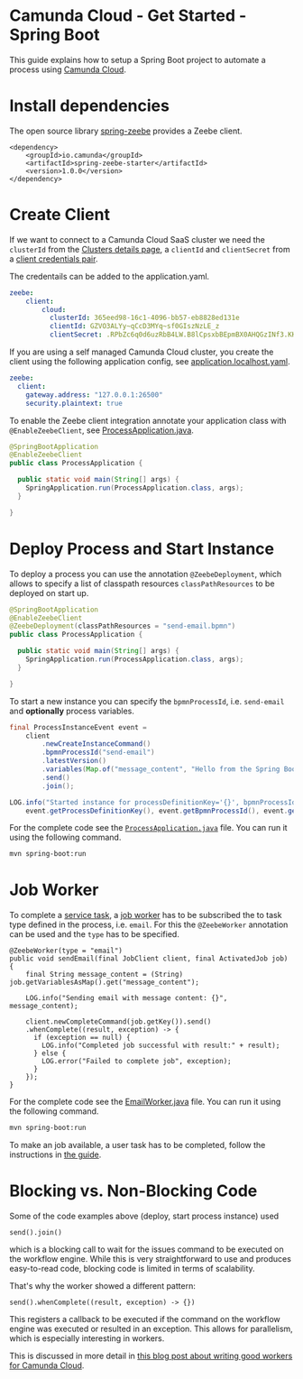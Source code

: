 # Camunda Cloud - Get Started - Spring Boot

This guide explains how to setup a Spring Boot project to automate a process using
[Camunda Cloud](https://camunda.com/products/cloud/).

# Install dependencies

The open source library [spring-zeebe](https://github.com/zeebe-io/spring-zeebe)
provides a Zeebe client.

```
<dependency>
	<groupId>io.camunda</groupId>
	<artifactId>spring-zeebe-starter</artifactId>
	<version>1.0.0</version>
</dependency>
```

# Create Client

If we want to connect to a Camunda Cloud SaaS cluster we need the `clusterId`
from the [Clusters details
page](https://docs.camunda.io/docs/product-manuals/cloud-console/manage-clusters/create-cluster),
a `clientId` and `clientSecret` from a [client credentials
pair](https://docs.camunda.io/docs/product-manuals/cloud-console/manage-clusters/manage-api-clients). 

The credentails can be added to the application.yaml.

```yaml
zeebe:
    client:
        cloud:
          clusterId: 365eed98-16c1-4096-bb57-eb8828ed131e
          clientId: GZVO3ALYy~qCcD3MYq~sf0GIszNzLE_z
          clientSecret: .RPbZc6q0d6uzRbB4LW.B8lCpsxbBEpmBX0AHQGzINf3.KK9RkzZW1aDaZ-7WYNJ
```

If you are using a self managed Camunda Cloud cluster, you create the client
using the following application config, see
[application.localhost.yaml](src/main/resources/application.localhost.yaml).

```yaml
zeebe:
  client:
    gateway.address: "127.0.0.1:26500"
    security.plaintext: true
```

To enable the Zeebe client integration annotate your application class with
`@EnableZeebeClient`, see
[ProcessApplication.java](src/main/java/io/camunda/getstarted/ProcessApplication.java).

```java
@SpringBootApplication
@EnableZeebeClient
public class ProcessApplication {

  public static void main(String[] args) {
    SpringApplication.run(ProcessApplication.class, args);
  }

}
```

# Deploy Process and Start Instance

To deploy a process you can use the annotation `@ZeebeDeployment`, which allows
to specify a list of classpath resources `classPathResources` to be deployed on
start up.

```java
@SpringBootApplication
@EnableZeebeClient
@ZeebeDeployment(classPathResources = "send-email.bpmn")
public class ProcessApplication {

  public static void main(String[] args) {
    SpringApplication.run(ProcessApplication.class, args);
  }

}
```

To start a new instance you can specify the `bpmnProcessId`, i.e.
`send-email` and **optionally** process variables.

```java
final ProcessInstanceEvent event =
	client
		.newCreateInstanceCommand()
		.bpmnProcessId("send-email")
		.latestVersion()
		.variables(Map.of("message_content", "Hello from the Spring Boot get started"))
		.send()
		.join();

LOG.info("Started instance for processDefinitionKey='{}', bpmnProcessId='{}', version='{}' with processInstanceKey='{}'",
	event.getProcessDefinitionKey(), event.getBpmnProcessId(), event.getVersion(), event.getProcessInstanceKey());
```

For the complete code see the
[`ProcessApplication.java`](src/main/java/io/camunda/getstarted/ProcessApplication.java) file. You can
run it using the following command.

```bash
mvn spring-boot:run
```

# Job Worker

To complete a [service
task](https://docs.camunda.io/docs/reference/bpmn-workflows/service-tasks/service-tasks/),
a [job
worker](https://docs.camunda.io/docs/product-manuals/concepts/job-workers) has
to be subscribed the to task type defined in the process, i.e. `email`. For this
the `@ZeebeWorker` annotation can be used and the `type` has to be specified.

```
@ZeebeWorker(type = "email")
public void sendEmail(final JobClient client, final ActivatedJob job) {
	final String message_content = (String) job.getVariablesAsMap().get("message_content");

	LOG.info("Sending email with message content: {}", message_content);

	client.newCompleteCommand(job.getKey()).send()
    .whenComplete((result, exception) -> {
      if (exception == null) {
        LOG.info("Completed job successful with result:" + result);
      } else {
        LOG.error("Failed to complete job", exception);
      }
    });
}
```

For the complete code see the
[EmailWorker.java](src/main/java/io/camunda/getstarted/EmailWorker.java) file. You can
run it using the following command.

```bash
mvn spring-boot:run
```

To make an job available, a user task has to be completed, follow the
instructions in [the guide](../README.md#complete-the-user-task).


# Blocking vs. Non-Blocking Code

Some of the code examples above (deploy, start process instance) used
```
send().join()
```
which is a blocking call to wait for the issues command to be executed on the workflow engine. While this is very straightforward to use and produces easy-to-read code, blocking code is limited in terms of scalability. 

That's why the worker showed a different pattern:
```
send().whenComplete((result, exception) -> {})
```
This registers a callback to be executed if the command on the workflow engine was executed or resulted in an exception. This allows for parallelism, which is especially interesting in workers. 

This is discussed in more detail in [this blog post about writing good workers for Camunda Cloud](https://blog.bernd-ruecker.com/writing-good-workers-for-camunda-cloud-61d322cad862).

